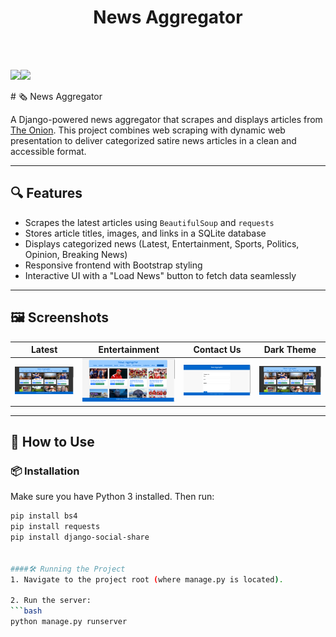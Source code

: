 

</p>
<h1 align = 'center'>News Aggregator</h1>
<br>

<br>

[![](https://img.shields.io/badge/Made_with-Python3-blue?style=for-the-badge&logo=python)](https://www.python.org "Python3")[![](https://img.shields.io/badge/Made_with-Django-blue?style=for-the-badge&logo=django)](https://www.djangoproject.com/ "Django")

</p>
# 🗞️ News Aggregator

A Django-powered news aggregator that scrapes and displays articles from [The Onion](https://www.theonion.com). This project combines web scraping with dynamic web presentation to deliver categorized satire news articles in a clean and accessible format.

---

## 🔍 Features

- Scrapes the latest articles using `BeautifulSoup` and `requests`
- Stores article titles, images, and links in a SQLite database
- Displays categorized news (Latest, Entertainment, Sports, Politics, Opinion, Breaking News)
- Responsive frontend with Bootstrap styling
- Interactive UI with a "Load News" button to fetch data seamlessly

---

## 🖼️ Screenshots

| Latest | Entertainment | Contact Us | Dark Theme |
|--------|---------------|------------|------------|
| ![Latest](Picture1.png) | ![Entertainment](Picture2.png) | ![Contact](Picture3.png) | ![Dark Theme](Picture4.png) |

---

## 🚀 How to Use

### 📦 Installation

Make sure you have Python 3 installed. Then run:

```bash
pip install bs4
pip install requests
pip install django-social-share


####🛠️ Running the Project
1. Navigate to the project root (where manage.py is located).

2. Run the server:
```bash
python manage.py runserver


